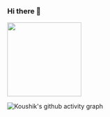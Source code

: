 ### Hi there 👋

<!-- <img align="center" src="https://github-readme-stats.vercel.app/api?username=KoushikDuttaHih7&theme=dark&rank_icon=github&show_icons=true&include_all_commits=true&hide=stars" /> -->
<!-- <p> -->
<img height=170 align="center" src="https://github-readme-stats.vercel.app/api/top-langs/?username=KoushikDuttaHih7&layout=compact&theme=dark&langs_count=8&card_width=320" />
<!-- </p> -->

![Koushik's github activity graph](https://github-readme-activity-graph.vercel.app/graph?username=KoushikDuttaHih7&bg_color=000000&color=ffffff&line=0ecd3e&point=80ffac&area=true&hide_border=true)

<!--
**KoushikDuttaHih7/KoushikDuttaHih7** is a ✨ _special_ ✨ repository because its `README.md` (this file) appears on your GitHub profile.

Here are some ideas to get you started:

- 🔭 I’m currently working on ... Node Js 
- 🌱 I’m currently learning ... Node Js
- 📫 How to reach me: ...
- 😄 Pronouns: ...
- ⚡ Fun fact: ... Node js is actually fun
-->

<!-- - 👯 I’m looking to collaborate on ...
- 🤔 I’m looking for help with ...
- 💬 Ask me about ... -->
